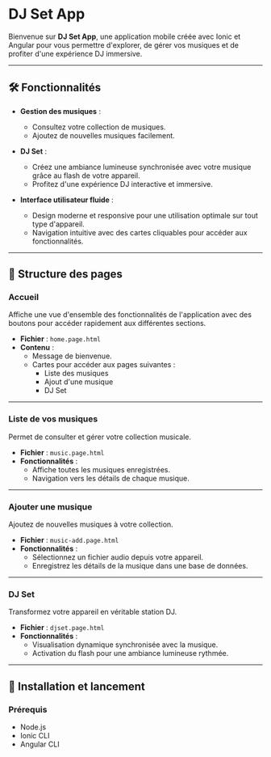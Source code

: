 # DJ Set App

Bienvenue sur **DJ Set App**, une application mobile créée avec Ionic et Angular pour vous permettre d'explorer, de gérer vos musiques et de profiter d'une expérience DJ immersive.

---

## 🛠️ Fonctionnalités

- **Gestion des musiques** :
  - Consultez votre collection de musiques.
  - Ajoutez de nouvelles musiques facilement.
- **DJ Set** :

  - Créez une ambiance lumineuse synchronisée avec votre musique grâce au flash de votre appareil.
  - Profitez d'une expérience DJ interactive et immersive.

- **Interface utilisateur fluide** :
  - Design moderne et responsive pour une utilisation optimale sur tout type d'appareil.
  - Navigation intuitive avec des cartes cliquables pour accéder aux fonctionnalités.

---

## 📂 Structure des pages

### **Accueil**

Affiche une vue d'ensemble des fonctionnalités de l'application avec des boutons pour accéder rapidement aux différentes sections.

- **Fichier** : `home.page.html`
- **Contenu** :
  - Message de bienvenue.
  - Cartes pour accéder aux pages suivantes :
    - Liste des musiques
    - Ajout d'une musique
    - DJ Set

---

### **Liste de vos musiques**

Permet de consulter et gérer votre collection musicale.

- **Fichier** : `music.page.html`
- **Fonctionnalités** :
  - Affiche toutes les musiques enregistrées.
  - Navigation vers les détails de chaque musique.

---

### **Ajouter une musique**

Ajoutez de nouvelles musiques à votre collection.

- **Fichier** : `music-add.page.html`
- **Fonctionnalités** :
  - Sélectionnez un fichier audio depuis votre appareil.
  - Enregistrez les détails de la musique dans une base de données.

---

### **DJ Set**

Transformez votre appareil en véritable station DJ.

- **Fichier** : `djset.page.html`
- **Fonctionnalités** :
  - Visualisation dynamique synchronisée avec la musique.
  - Activation du flash pour une ambiance lumineuse rythmée.

---

## 🚀 Installation et lancement

### Prérequis

- Node.js
- Ionic CLI
- Angular CLI
